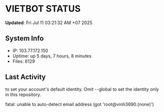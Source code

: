 # VIETBOT STATUS
**Updated**: Fri Jul 11 03:21:32 AM +07 2025

## System Info
- IP: 103.77.172.150
- Uptime: up 5 days, 7 hours, 8 minutes
- Files: 6129

## Last Activity

to set your account's default identity.
Omit --global to set the identity only in this repository.

fatal: unable to auto-detect email address (got 'root@vinh3690.(none)')

